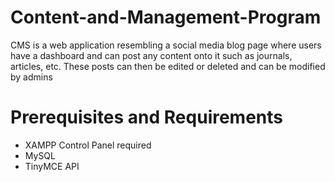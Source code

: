 ﻿# Content-and-Management-Program

CMS is a web application resembling a social media blog page where users have a dashboard and can post any content onto it such as journals, articles, etc. These posts can then be edited or deleted and can be modified by admins

# Prerequisites and Requirements

- XAMPP Control Panel required
- MySQL 
- TinyMCE API
  
